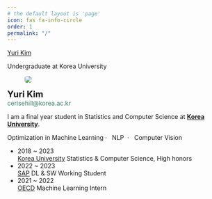 ```yaml
---
# the default layout is 'page'
icon: fas fa-info-circle
order: 1
permalink: "/"
---
```

<div class="about-body">
<div class="entry-content">
<div class="site-branding">
	<p class="about-name"><a href="https://yuridekim.github.io">Yuri Kim</a></p>		
	<p class="about-description"> Undergraduate at Korea University</p>
</div>

<div class="media-block mobile-stack alignwide" style="grid-template-columns:31% auto">
    <figure class='wp-block-media-text__media'>
    <img src='{{ "/assets/img/images/about.jpeg" | relative_url }}' style="border-radius: 5px;">
    </figure>
    <div class="wp-block-media-text__content">
    <p><strong><span style="font-size:15pt">Yuri Kim</span></strong><br><mark style="background-color:rgba(0, 0, 0, 0);color:#3c8067">cerisehill@korea.ac.kr</mark> </p>
    <p class="about-link">I am a final year student in Statistics and Computer Science at
    <mark style="background-color:rgba(0,0,0,0)"> </mark>
    <a href="https://www.korea.ac.kr/"><strong>Korea University</strong></a>. </p>
    <p>Optimization in Machine Learning&nbsp;·&nbsp;&nbsp; NLP&nbsp;&nbsp;·&nbsp; &nbsp;Computer Vision</p>
</div>
</div>

<div id="experience" class="pl-xl-3" bis_skin_checked="1">
    <ul class="list-unstyled">
        <li class="flex">
            <div class="flex-time">
                <span class="date day">2018 ~ 2023</span>
            </div>
            <div class="flex-text">
                <a href="https://www.korea.edu/">Korea University</a>
                <span> Statistics & Computer Science, High honors</span>
            </div>
        </li>
        <li class="flex">
            <div class="flex-time">
                <span class="date day">2022 ~ 2023</span>
            </div>
            <div class="flex-text">
                <a href="https://www.sap.com/">SAP</a>
                <span> DL & SW Working Student</span>
            </div>
        </li>
        <li class="flex">
            <div class="flex-time">
                <span class="date day">2021 ~ 2022</span>
            </div>
            <div class="flex-text">
                <a href="https://www.oecd.org/">OECD</a>
                <span> Machine Learning Intern</span>
            </div>
        </li>
    </ul>
</div>
</div>




</div>
